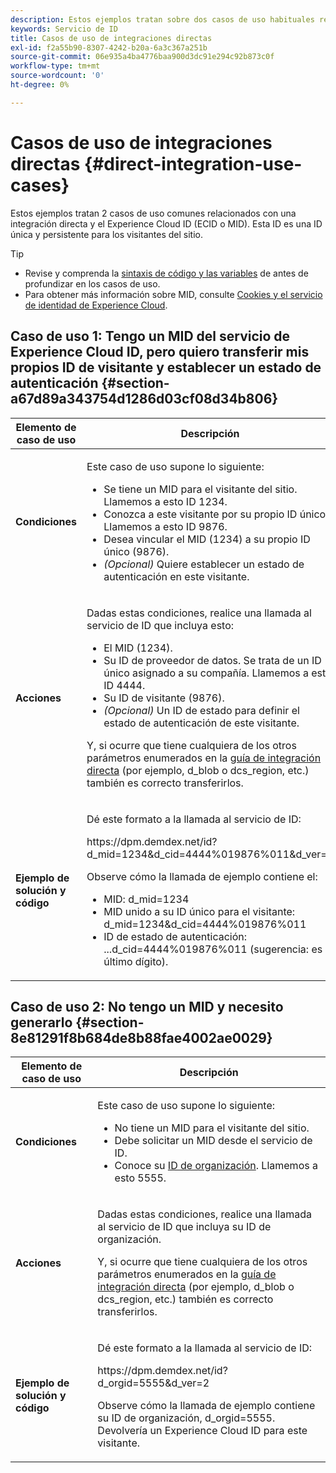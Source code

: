 ```yaml
---
description: Estos ejemplos tratan sobre dos casos de uso habituales relacionados con una integración directa y el Experience Cloud ID (MID). El MID es un ID único y persistente para los visitantes del sitio.
keywords: Servicio de ID
title: Casos de uso de integraciones directas
exl-id: f2a55b90-8307-4242-b20a-6a3c367a251b
source-git-commit: 06e935a4ba4776baa900d3dc91e294c92b873c0f
workflow-type: tm+mt
source-wordcount: '0'
ht-degree: 0%

---
```


# Casos de uso de integraciones directas {#direct-integration-use-cases}

Estos ejemplos tratan 2 casos de uso comunes relacionados con una integración directa y el Experience Cloud ID (ECID o MID). Esta ID es una ID única y persistente para los visitantes del sitio.

>[!TIP]
>
>* Revise y comprenda la [sintaxis de código y las variables](../implementation-guides/direct-integration.md#concept-4cd3206a84bb4687af0b312ae09648b9) de antes de profundizar en los casos de uso.
>* Para obtener más información sobre MID, consulte [Cookies y el servicio de identidad de Experience Cloud](../introduction/cookies.md).

>



## Caso de uso 1: Tengo un MID del servicio de Experience Cloud ID, pero quiero transferir mis propios ID de visitante y establecer un estado de autenticación {#section-a67d89a343754d1286d03cf08d34b806}

<table id="table_DA8840FCB51541109FE6DF20430E8924"> 
 <thead> 
  <tr> 
   <th colname="col1" class="entry"> Elemento de caso de uso </th> 
   <th colname="col2" class="entry"> Descripción </th> 
  </tr> 
 </thead>
 <tbody> 
  <tr> 
   <td colname="col1"> <p> <b>Condiciones</b> </p> </td> 
   <td colname="col2"> <p>Este caso de uso supone lo siguiente: </p> 
    <ul id="ul_F20231F83EE84889B78971A64E758757"> 
     <li id="li_20F3E96493724CD2BAF4B20AEE5CBF23">Se tiene un MID para el visitante del sitio. Llamemos a esto ID 1234. </li> 
     <li id="li_A358C58CC58C4FCBB7250F5ED108AA71">Conozca a este visitante por su propio ID único. Llamemos a esto ID 9876. </li> 
     <li id="li_D93CE7182EBE4927A5C7A0BF414C03BC">Desea vincular el MID (1234) a su propio ID único (9876). </li> 
     <li id="li_4611146E56624C2AB647733487A3F046"> <i>(Opcional)</i> Quiere establecer un estado de autenticación en este visitante. </li> 
    </ul> </td> 
  </tr> 
  <tr> 
   <td colname="col1"> <p> <b>Acciones</b> </p> </td> 
   <td colname="col2"> <p>Dadas estas condiciones, realice una llamada al servicio de ID que incluya esto: </p> 
    <ul id="ul_9ECB1A65266644E89E949C57D202D5A4"> 
     <li id="li_10A6F5A9C54D44A08F4F2E405E6019E2">El MID (1234). </li> 
     <li id="li_4869572B40E54C54B88A2474DAC475A8">Su ID de proveedor de datos. Se trata de un ID único asignado a su compañía. Llamemos a esto ID 4444. </li> 
     <li id="li_05C8ED47488C4E289D84093127EC7B19">Su ID de visitante (9876). </li> 
     <li id="li_3D1556AD18C843828A362CC604A9F76B"> <i>(Opcional)</i> Un ID de estado para definir el estado de autenticación de este visitante. </li> 
    </ul> <p>Y, si ocurre que tiene cualquiera de los otros parámetros enumerados en la <a href="../implementation-guides/direct-integration.md#concept-4cd3206a84bb4687af0b312ae09648b9" format="dita" scope="local">guía de integración directa</a> (por ejemplo, <span class="codeph">d_blob</span> o <span class="codeph">dcs_region</span>, etc.) también es correcto transferirlos. </p> </td> 
  </tr> 
  <tr> 
   <td colname="col1"> <p> <b>Ejemplo de solución y código</b> </p> </td> 
   <td colname="col2"> <p>Dé este formato a la llamada al servicio de ID: </p> <p> <span class="codeph">https://dpm.demdex.net/id?d_mid=1234&amp;d_cid=4444%019876%011&amp;d_ver=2</span> </p> <p>Observe cómo la llamada de ejemplo contiene el: </p> 
    <ul id="ul_0667FBFD8D3C46BDBD027F484691EC97"> 
     <li id="li_FAB1FAE703DB48D1A32EE72684028964">MID: <span class="codeph">d_mid=1234</span> </li> 
     <li id="li_C97B74FF444F4BB4B4A5CB1CBBE52249">MID unido a su ID único para el visitante: <span class="codeph">d_mid=1234&amp;d_cid=4444%019876%011</span> </li> 
     <li id="li_D428DBF765234DD78DDF152C5EE8AB69">ID de estado de autenticación: <span class="codeph">...d_cid=4444%019876%011</span> (sugerencia: es el último dígito). </li> 
    </ul> </td> 
  </tr> 
 </tbody> 
</table>

## Caso de uso 2: No tengo un MID y necesito generarlo {#section-8e81291f8b684de8b88fae4002ae0029}

<table id="table_666A92693F8A413096DF6A64770C1141"> 
 <thead> 
  <tr> 
   <th colname="col1" class="entry"> Elemento de caso de uso </th> 
   <th colname="col2" class="entry"> Descripción </th> 
  </tr> 
 </thead>
 <tbody> 
  <tr> 
   <td colname="col1"> <p> <b>Condiciones</b> </p> </td> 
   <td colname="col2"> <p>Este caso de uso supone lo siguiente: </p> 
    <ul id="ul_BF3BD821907B46A4B2EFA63146D35722"> 
     <li id="li_E658AE0671D14558B65FDD8992F25996">No tiene un MID para el visitante del sitio. </li> 
     <li id="li_28A48BB3F71C4E4297F95A2D3E10AD7B">Debe solicitar un MID desde el servicio de ID. </li> 
     <li id="li_E2C306B9308D41E5BFE2F23EF48F5A41">Conoce su <a href="../reference/requirements.md#section-a02f537129a64ffbb690d5738d360c26" format="dita" scope="local">ID de organización</a>. Llamemos a esto 5555. </li> 
    </ul> </td> 
  </tr> 
  <tr> 
   <td colname="col1"> <p> <b>Acciones</b> </p> </td> 
   <td colname="col2"> <p>Dadas estas condiciones, realice una llamada al servicio de ID que incluya su ID de organización. </p> <p>Y, si ocurre que tiene cualquiera de los otros parámetros enumerados en la <a href="../implementation-guides/direct-integration.md#concept-4cd3206a84bb4687af0b312ae09648b9" format="dita" scope="local">guía de integración directa</a> (por ejemplo, <span class="codeph">d_blob</span> o <span class="codeph">dcs_region</span>, etc.) también es correcto transferirlos. </p> </td> 
  </tr> 
  <tr> 
   <td colname="col1"> <p> <b>Ejemplo de solución y código</b> </p> </td> 
   <td colname="col2"> <p>Dé este formato a la llamada al servicio de ID: </p> <p> <span class="codeph">https://dpm.demdex.net/id?d_orgid=5555&amp;d_ver=2</span> </p> <p>Observe cómo la llamada de ejemplo contiene su ID de organización, <span class="codeph">d_orgid=5555</span>. Devolvería un <span class="keyword">Experience Cloud</span> ID para este visitante. </p> </td> 
  </tr> 
 </tbody> 
</table>
